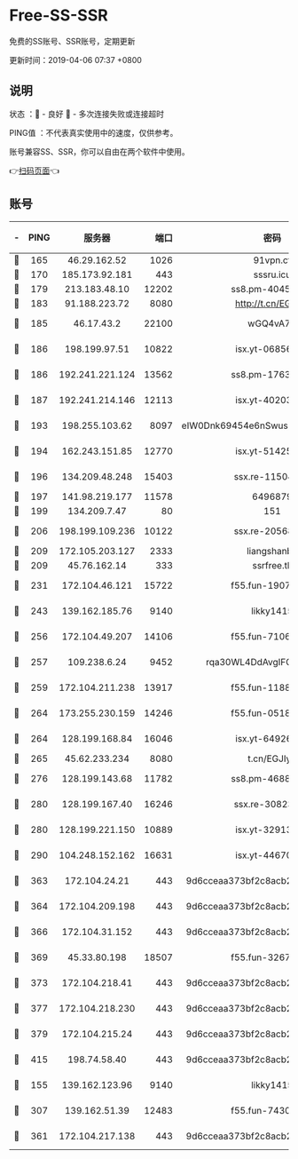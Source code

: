 # Free-SS-SSR

免费的SS账号、SSR账号，定期更新

更新时间：2019-04-06 07:37 +0800

## 说明

状态     ：🙂 - 良好 🙁 - 多次连接失败或连接超时

PING值   ：不代表真实使用中的速度，仅供参考。

账号兼容SS、SSR，你可以自由在两个软件中使用。

👉[扫码页面](https://liesauer.github.io/Free-SS-SSR/)👈

## 账号

|-|PING|服务器|端口|密码|加密方式|区域|
|:----:|:----:|:-----:|-----:|:----:|:----:|:----:|
|🙂|165|46.29.162.52|1026|91vpn.cf|rc4-md5|RU|
|🙂|170|185.173.92.181|443|sssru.icu|rc4-md5|RU|
|🙂|179|213.183.48.10|12202|ss8.pm-40455231|rc4-md5|RU|
|🙂|183|91.188.223.72|8080|http://t.cn/EGJIyrl|rc4-md5|RU|
|🙂|185|46.17.43.2|22100|wGQ4vA7D|aes-256-gcm|RU|
|🙂|186|198.199.97.51|10822|isx.yt-06856161|aes-256-cfb|US|
|🙂|186|192.241.221.124|13562|ss8.pm-17637421|aes-256-cfb|US|
|🙂|187|192.241.214.146|12113|isx.yt-40203662|aes-256-cfb|US|
|🙂|193|198.255.103.62|8097|eIW0Dnk69454e6nSwuspv9DmS201tQ0D|aes-256-cfb|US|
|🙂|194|162.243.151.85|12770|isx.yt-51425905|aes-256-cfb|US|
|🙂|196|134.209.48.248|15403|ssx.re-11504634|aes-256-cfb|US|
|🙂|197|141.98.219.177|11578|6496879|chacha20|US|
|🙂|199|134.209.7.47|80|151|chacha20|US|
|🙂|206|198.199.109.236|10122|ssx.re-20568805|aes-256-cfb|US|
|🙂|209|172.105.203.127|2333|liangshanbo|chacha20|JP|
|🙂|209|45.76.162.14|333|ssrfree.tk|rc4|SG|
|🙂|231|172.104.46.121|15722|f55.fun-19071189|aes-256-cfb|SG|
|🙂|243|139.162.185.76|9140|likky1415|aes-256-cfb|DE|
|🙂|256|172.104.49.207|14106|f55.fun-71064831|aes-256-cfb|SG|
|🙂|257|109.238.6.24|9452|rqa30WL4DdAvgIFG6Fs3znzTa|aes-256-cfb|FR|
|🙂|259|172.104.211.238|13917|f55.fun-11889830|aes-256-cfb|US|
|🙂|264|173.255.230.159|14246|f55.fun-05182149|aes-256-cfb|US|
|🙂|264|128.199.168.84|16046|isx.yt-64926766|aes-256-cfb|SG|
|🙂|265|45.62.233.234|8080|t.cn/EGJIyrl|rc4-md5|CA|
|🙂|276|128.199.143.68|11782|ss8.pm-46888146|aes-256-cfb|SG|
|🙂|280|128.199.167.40|16246|ssx.re-30823019|aes-256-cfb|SG|
|🙂|280|128.199.221.150|10889|isx.yt-32913473|aes-256-cfb|SG|
|🙂|290|104.248.152.162|16631|isx.yt-44670176|aes-256-cfb|SG|
|🙂|363|172.104.24.21|443|9d6cceaa373bf2c8acb22e60b6a58be6|aes-256-cfb|US|
|🙂|364|172.104.209.198|443|9d6cceaa373bf2c8acb22e60b6a58be6|aes-256-cfb|US|
|🙂|366|172.104.31.152|443|9d6cceaa373bf2c8acb22e60b6a58be6|aes-256-cfb|US|
|🙂|369|45.33.80.198|18507|f55.fun-32675560|aes-256-cfb|US|
|🙂|373|172.104.218.41|443|9d6cceaa373bf2c8acb22e60b6a58be6|aes-256-cfb|US|
|🙂|377|172.104.218.230|443|9d6cceaa373bf2c8acb22e60b6a58be6|aes-256-cfb|US|
|🙂|379|172.104.215.24|443|9d6cceaa373bf2c8acb22e60b6a58be6|aes-256-cfb|US|
|🙂|415|198.74.58.40|443|9d6cceaa373bf2c8acb22e60b6a58be6|aes-256-cfb|US|
|🙂|155|139.162.123.96|9140|likky1415|aes-256-cfb|JP|
|🙂|307|139.162.51.39|12483|f55.fun-74303824|aes-256-cfb|SG|
|🙂|361|172.104.217.138|443|9d6cceaa373bf2c8acb22e60b6a58be6|aes-256-cfb|US|
